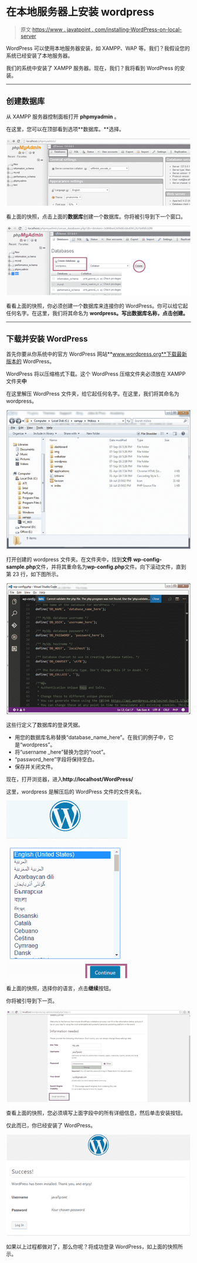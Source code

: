 # 在本地服务器上安装 wordpress

> 原文:[https://www . javatpoint . com/installing-WordPress-on-local-server](https://www.javatpoint.com/installing-wordpress-on-local-server)

WordPress 可以使用本地服务器安装，如 XAMPP、WAP 等。我们？我假设您的系统已经安装了本地服务器。

我们的系统中安装了 XAMPP 服务器。现在，我们？我将看到 WordPress 的安装。

* * *

## 创建数据库

从 XAMPP 服务器控制面板打开 **phpmyadmin** 。

在这里，您可以在顶部看到选项**数据库。**选择。

![Wordpress Local server1](img/9a6df9124ce9c0c2bc2c75e9f23356f7.png)

看上面的快照，点击上面的**数据库**创建一个数据库。你将被引导到下一个窗口。

![Wordpress Local server2](img/a40cf00f355da0c3ea057e2b1c4197fe.png)

看看上面的快照，你必须创建一个数据库来连接你的 WordPress。你可以给它起任何名字。在这里，我们将其命名为 **wordpress。**写出数据库名称，点击**创建。**

* * *

## 下载并安装 WordPress

首先你要从你系统中的官方 WordPress 网站**www.wordpress.org**下载最新版本的 WordPress。

WordPress 将以压缩格式下载。这个 WordPress 压缩文件夹必须放在 XAMPP 文件夹**中**

在这里解压 WordPress 文件夹，给它起任何名字。在这里，我们将其命名为 wordpress。

![Wordpress Local server3](img/4eefe2be28280ddb09e280bb4861a5f4.png)

打开创建的 wordpress 文件夹。在文件夹中，找到**文件 wp-config-sample.php**文件，并将其重命名为**wp-config.php**文件。向下滚动文件，直到第 23 行，如下图所示。

![Wordpress Local server4](img/8144600d8704176583633251d0d65577.png)

这些行定义了数据库的登录凭据。

*   用您的数据库名称替换“database_name_here”。在我们的例子中，它是“wordpress”。
*   将“username _here”替换为您的“root”。
*   “password_here”字段将保持空白。
*   保存并关闭文件。

现在，打开浏览器，进入**http://localhost/WordPress/**

这里，wordpress 是解压后的 WordPress 文件的文件夹名。

![Wordpress Local server5](img/2dec57960cdc580d51eec5a3c1254edb.png)

看上面的快照，选择你的语言，点击**继续**按钮。

你将被引导到下一页。

![Wordpress Local server6](img/ef3c15386dde370ea11c75ef652cd9f8.png)

查看上面的快照，您必须填写上面字段中的所有详细信息，然后单击安装按钮。

仅此而已，你已经安装了 WordPress。

![Wordpress Local server7](img/48935b0fe54e1d0ce554c9bd23670d57.png)

如果以上过程都做对了，那么你呢？将成功登录 WordPress，如上面的快照所示。